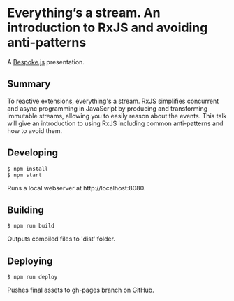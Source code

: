 # Everything’s a stream. An introduction to RxJS and avoiding anti-patterns

A [Bespoke.js](http://markdalgleish.com/projects/bespoke.js) presentation.

## Summary
To reactive extensions, everything's a stream. RxJS simplifies concurrent and async programming in JavaScript by producing and transforming immutable streams, allowing you to easily reason about the events. This talk will give an introduction to using RxJS including common anti-patterns and how to avoid them. 

## Developing

```
$ npm install
$ npm start
```

Runs a local webserver at http://localhost:8080.

## Building

```
$ npm run build
```

Outputs compiled files to 'dist' folder.

## Deploying

```
$ npm run deploy
```

Pushes final assets to gh-pages branch on GitHub.
